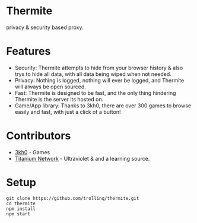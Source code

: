 # Thermite
privacy & security based proxy.

# Features
- Security: Thermite attempts to hide from your browser history & also trys to hide all data, with all data being wiped when not needed.
- Privacy: Nothing is logged, nothing will ever be logged, and Thermite will always be open sourced.
- Fast: Thermite is designed to be fast, and the only thing hindering Thermite is the server its hosted on.
- Game/App library: Thanks to 3kh0, there are over 300 games to browse easily and fast, with just a click of a button!

# Contributors
- [3kh0](https://github.com/3kh0) - Games
- [Titanium Network](https://github.com/titaniumnetwork-dev) - Ultraviolet & and a learning source.

# Setup
```
git clone https://github.com/trollinq/thermite.git
cd thermite
npm install
npm start
```
